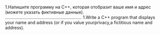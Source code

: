 1.Напишите программу на С++, которая отобразит ваше имя и адрес
(можете указать фиктивные данные).
..............................................................
1.Write a C++ program that displays your name and address 
(or if you value yourprivacy,a fictitious name and address).